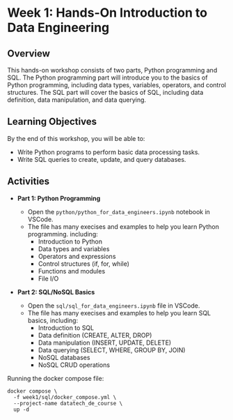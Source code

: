 # Week 1: Hands-On Introduction to Data Engineering

## Overview
This hands-on workshop consists of two parts, Python programming and SQL. The Python programming part will introduce you to the basics of Python programming, including data types, variables, operators, and control structures. The SQL part will cover the basics of SQL, including data definition, data manipulation, and data querying.

## Learning Objectives
By the end of this workshop, you will be able to:
- Write Python programs to perform basic data processing tasks.
- Write SQL queries to create, update, and query databases.

## Activities
- **Part 1: Python Programming**
  - Open the `python/python_for_data_engineers.ipynb` notebook in VSCode.
  - The file has many execises and examples to help you learn Python programming. including:
    - Introduction to Python
    - Data types and variables
    - Operators and expressions
    - Control structures (if, for, while)
    - Functions and modules
    - File I/O

- **Part 2: SQL/NoSQL Basics**
  - Open the `sql/sql_for_data_engineers.ipynb` file in VSCode.
  - The file has many execises and examples to help you learn SQL basics, including:
    - Introduction to SQL
    - Data definition (CREATE, ALTER, DROP)
    - Data manipulation (INSERT, UPDATE, DELETE)
    - Data querying (SELECT, WHERE, GROUP BY, JOIN)
    - NoSQL databases
    - NoSQL CRUD operations

Running the docker compose file:
```
docker compose \
  -f week1/sql/docker_compose.yml \
  --project-name datatech_de_course \
  up -d
```